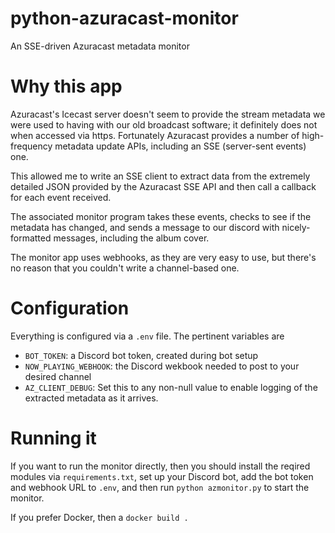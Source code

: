 # python-azuracast-monitor
An SSE-driven Azuracast metadata monitor

# Why this app
Azuracast's Icecast server doesn't seem to provide the stream metadata we were
used to having with our old broadcast software; it definitely does not when
accessed via https. Fortunately Azuracast provides a number of high-frequency
metadata update APIs, including an SSE (server-sent events) one.

This allowed me to write an SSE client to extract data from the extremely
detailed JSON provided by the Azuracast SSE API and then call a callback for
each event received.

The associated monitor program takes these events, checks to see if the
metadata has changed, and sends a message to our discord with nicely-formatted
messages, including the album cover.

The monitor app uses webhooks, as they are very easy to use, but there's no
reason that you couldn't write a channel-based one.

# Configuration
Everything is configured via a `.env` file. The pertinent variables are

 - `BOT_TOKEN`: a Discord bot token, created during bot setup
 - `NOW_PLAYING_WEBHOOK`: the Discord wekbook needed to post to your desired channel
 - `AZ_CLIENT_DEBUG`: Set this to any non-null value to enable logging of the extracted metadata as it arrives.

# Running it
If you want to run the monitor directly, then you should install the reqired
modules via `requirements.txt`, set up your Discord bot, add the bot token and
webhook URL to `.env`, and then run `python azmonitor.py` to start the monitor.

If you prefer Docker, then a `docker build .`
